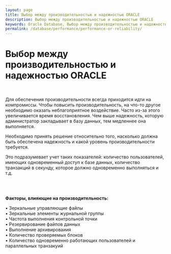 ```yaml
---
layout: page
title: Выбор между производительностью и надежностью ОRАСLЕ
description: Выбор между производительностью и надежностью ОRАСLЕ
keywords: Oracle Database, Выбор между производительностью и надежностью ОRАСLЕ
permalink: /database/performance/performance-or-reliability/
---
```


# Выбор между производительностью и надежностью ОRАСLЕ

<br/>

Для обеспечения производительности всегда приходится идти на компромиссы. Чтобы повысить производительность, на что-то другое необходимо оказать неблагоприятное воздействие. Часто из-за этого увеличивается время восстановления. Чем выше надежность, которую администратор закладывает в базу данных, тем медленнее она выполняется.

Необходимо принять решение относительно того, насколько должна быть обеспечена надежность и какой уровень производительности требуется.

Это подразумевает учет таких показателей: количество пользователей, имеющих одновременный доступ к базе данных, количество транзакций в секунду, которое должно одновременно выполняться и т.д.

<br/><br/>

**Факторы, влияющие на производительность:**

• Зеркальные управляющие файлы  
• Зеркальные элементы журнальной группы  
• Частота выполнения контрольной точки  
• Резервирование файпов данных  
• Выполнение архивироваиия  
• Количество проверяемых блоков  
• Количество одновременно работающих пользователей и параллельных транзакуий
